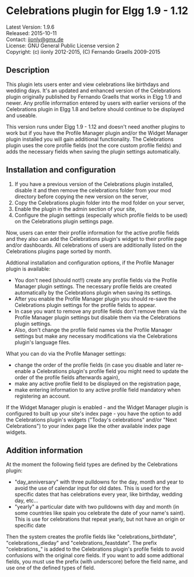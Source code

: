 Celebrations plugin for Elgg 1.9 - 1.12
=======================================

Latest Version: 1.9.6  
Released: 2015-10-11  
Contact: iionly@gmx.de  
License: GNU General Public License version 2  
Copyright: (c) iionly 2012-2015, (C) Fernando Graells 2009-2015


Description
-----------

This plugin lets users enter and view celebrations like birthdays and wedding days. It's an updated and enhanced version of the Celebrations plugin originally published by Fernando Graells that works in Elgg 1.9 and newer. Any profile information entered by users with earlier versions of the Celebrations plugin in Elgg 1.8 and before should continue to be displayed and useable.

This version runs under Elgg 1.9 - 1.12 and doesn't need another plugins to work but if you have the Profile Manager plugin and/or the Widget Manager plugin installed you will gain additional functionality. The Celebrations plugin uses the core profile fields (not the core custom profile fields) and adds the necessary fields when saving the plugin settings automatically.


Installation and configuration
------------------------------

1. If you have a previous version of the Celebrations plugin installed, disable it and then remove the celebrations folder from your mod directory before copying the new version on the server,
2. Copy the Celebrations plugin folder into the mod folder on your server,
3. Enable the plugin in the admin section of your site,
4. Configure the plugin settings (especially which profile fields to be used) on the Celebrations plugin settings page.

Now, users can enter their profile information for the active profile fields and they also can add the Celebrations plugin's widget to their profile page and/or dashboards. All celebrations of users are additionally listed on the Celebrations plugins page sorted by month.


Addtional installation and configuration options, if the Profile Manager plugin is available:

- You don't need (should not!!) create any profile fields via the Profile Manager plugin settings. The necessary profile fields are created automatically by the Celebrations plugin when saving its settings.
- After you enable the Profile Manager plugin you should re-save the Celebrations plugin settings for the profile fields to appear.
- In case you want to remove any profile fields don't remove them via the Profile Manager plugin settings but disable them via the Celebrations plugin settings.
- Also, don't change the profile field names via the Profile Manager settings but make any necessary modifications via the Celebrations plugin's language files.

What you can do via the Profile Manager settings:
- change the order of the profile fields (in case you disable and later re-enable a Celebrations plugin's profile field you might need to update the order of the profile fields afterwards again),
- make any active profile field to be displayed on the registration page,
- make entering information to any active profile field mandatory when registering an account.


If the Widget Manager plugin is enabled - and the Widget Manager plugin is configured to built up your site's index page - you have the option to add the Celebrations plugin's widgets ("Today's celebrations" and/or "Next Celebrations") to your index page like the other available index page widgets.


Addition information
--------------------

At the moment the following field types are defined by the Celebrations plugin:

- "day_anniversary" with three pulldowns for the day, month and year to avoid the use of calendar input for old dates. This is used for the specific dates that has celebrations every year, like birthday, wedding day, etc...
- "yearly" a particular date with two pulldowns with day and month (in some countries like spain you celebrate the date of your name's saint). This is use for celebrations that repeat yearly, but not have an origin or specific date

Then the system creates the profile fields like "celebrations_birthdate", "celebrations_dieday" and "celebrations_feastdate". The prefix "celebrations_" is added to the Celebrations plugin's profile fields to avoid confusions with the original core fields. If you want to add some addtional fields, you must use the prefix (with underscore) before the field name, and use one of the defined types of field.

